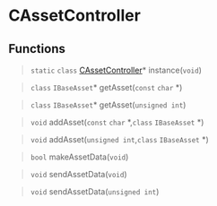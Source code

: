 # CAssetController
 
## Functions
 
> `static` `class` [CAssetController](lua/classes/CAssetController.md)* instance(`void`)
 
> `class` `IBaseAsset`* getAsset(`const` `char` *)
 
> `class` `IBaseAsset`* getAsset(`unsigned int`)
 
> `void` addAsset(`const` `char` *,`class` `IBaseAsset` *)
 
> `void` addAsset(`unsigned int`,`class` `IBaseAsset` *)
 
> `bool` makeAssetData(`void`)
 
> `void` sendAssetData(`void`)
 
> `void` sendAssetData(`unsigned int`)
 
